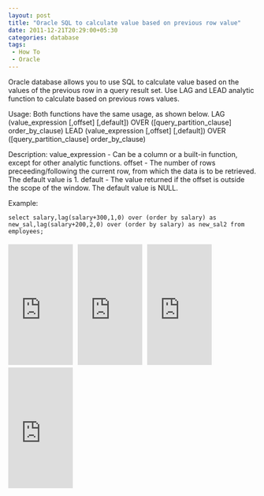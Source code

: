 ```yaml
---
layout: post
title: "Oracle SQL to calculate value based on previous row value"
date: 2011-12-21T20:29:00+05:30
categories: database
tags:
 - How To
 - Oracle
---
```


Oracle database allows you to use SQL to calculate value based on the values of the previous row in a query result set.&nbsp;Use LAG and LEAD analytic function to calculate based on previous rows values.

Usage:
Both functions have the same usage, as shown below.
LAG  (value_expression [,offset] [,default]) OVER ([query_partition_clause] order_by_clause)
LEAD (value_expression [,offset] [,default]) OVER ([query_partition_clause] order_by_clause)

Description:
value_expression - Can be a column or a built-in function, except for other analytic functions.
offset - The number of rows preceeding/following the current row, from which the data is to be retrieved. The default value is 1.
default - The value returned if the offset is outside the scope of the window. The default value is NULL.

Example:

```
select salary,lag(salary+300,1,0) over (order by salary) as new_sal,lag(salary+200,2,0) over (order by salary) as new_sal2 from employees;
```

<iframe align="left" frameborder="0" marginheight="0" marginwidth="0" scrolling="no" src="http://rcm.amazon.com/e/cm?t=thelaccur-20&amp;o=1&amp;p=8&amp;l=bpl&amp;asins=0672325675&amp;fc1=000000&amp;IS2=1&amp;lt1=_blank&amp;m=amazon&amp;lc1=0000FF&amp;bc1=000000&amp;bg1=FFFFFF&amp;f=ifr" style="align: left; height: 245px; padding-right: 10px; padding-top: 5px; width: 131px;"></iframe>&nbsp;<iframe align="left" frameborder="0" marginheight="0" marginwidth="0" scrolling="no" src="http://rcm.amazon.com/e/cm?t=thelaccur-20&amp;o=1&amp;p=8&amp;l=bpl&amp;asins=0596520832&amp;fc1=000000&amp;IS2=1&amp;lt1=_blank&amp;m=amazon&amp;lc1=0000FF&amp;bc1=000000&amp;bg1=FFFFFF&amp;f=ifr" style="align: left; height: 245px; padding-right: 10px; padding-top: 5px; width: 131px;"></iframe>&nbsp;<iframe align="left" frameborder="0" marginheight="0" marginwidth="0" scrolling="no" src="http://rcm.amazon.com/e/cm?t=thelaccur-20&amp;o=1&amp;p=8&amp;l=bpl&amp;asins=0596526849&amp;fc1=000000&amp;IS2=1&amp;lt1=_blank&amp;m=amazon&amp;lc1=0000FF&amp;bc1=000000&amp;bg1=FFFFFF&amp;f=ifr" style="align: left; height: 245px; padding-right: 10px; padding-top: 5px; width: 131px;"></iframe>&nbsp;<iframe align="left" frameborder="0" marginheight="0" marginwidth="0" scrolling="no" src="http://rcm.amazon.com/e/cm?t=thelaccur-20&amp;o=1&amp;p=8&amp;l=bpl&amp;asins=0596009763&amp;fc1=000000&amp;IS2=1&amp;lt1=_blank&amp;m=amazon&amp;lc1=0000FF&amp;bc1=000000&amp;bg1=FFFFFF&amp;f=ifr" style="align: left; height: 245px; padding-right: 10px; padding-top: 5px; width: 131px;"></iframe>
